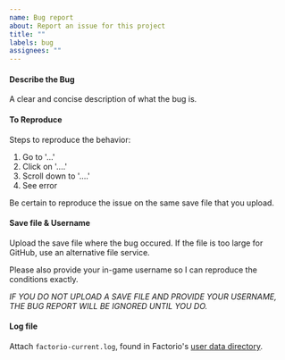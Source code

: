 ```yaml
---
name: Bug report
about: Report an issue for this project
title: ""
labels: bug
assignees: ""
---
```


#### Describe the Bug

A clear and concise description of what the bug is.

#### To Reproduce

Steps to reproduce the behavior:

1. Go to '...'
2. Click on '....'
3. Scroll down to '....'
4. See error

Be certain to reproduce the issue on the same save file that you upload.

#### Save file & Username

Upload the save file where the bug occured. If the file is too large for GitHub, use an alternative file service.

Please also provide your in-game username so I can reproduce the conditions exactly.

_IF YOU DO NOT UPLOAD A SAVE FILE AND PROVIDE YOUR USERNAME, THE BUG REPORT WILL BE IGNORED UNTIL YOU DO._

#### Log file

Attach `factorio-current.log`, found in Factorio's [user data directory](https://wiki.factorio.com/Application_directory#User_data_directory).
